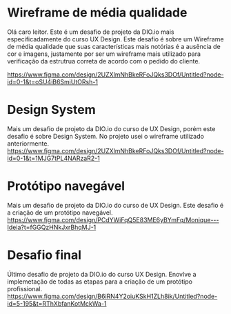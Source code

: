 # Wireframe de média qualidade
Olá caro leitor. Este é um desafio de projeto da DIO.io mais especificadamente do curso UX Design. Este desafio é sobre um Wireframe de média qualidade que suas características mais notórias é a ausência de cor e imagens, justamente por ser um wireframe mais utilizado para verificação da estrutrua correta de acordo com o pedido do cliente.

https://www.figma.com/design/2UZXlmNhBkeRFoJQks3DOf/Untitled?node-id=0-1&t=oSU4iB6SmiUtORsh-1

# Design System
Mais um desafio de projeto da DIO.io do curso de UX Design, porém este desafio é sobre Design System. No projeto usei o wireframe utilizado anteriormente.
https://www.figma.com/design/2UZXlmNhBkeRFoJQks3DOf/Untitled?node-id=0-1&t=1MJG7tPL4NARzaR2-1

# Protótipo navegável
Mais um desafio de projeto da DIO.io do curso de UX Design. Este desafio é a criação de um protótipo navegável.
https://www.figma.com/design/PCdYWiFqQ5E83ME6yBYmFq/Monique---Ideia?t=fGGQzHNkJxrBhqMJ-1 

# Desafio final
Último desafio de projeto da DIO.io do curso UX Design. Enovlve a implemetação de todas as etapas para a criação de um protótipo profissional.
https://www.figma.com/design/B6iRN4Y2oiuKSkH1ZLh8ik/Untitled?node-id=5-195&t=RThXbfanKotMckWa-1
